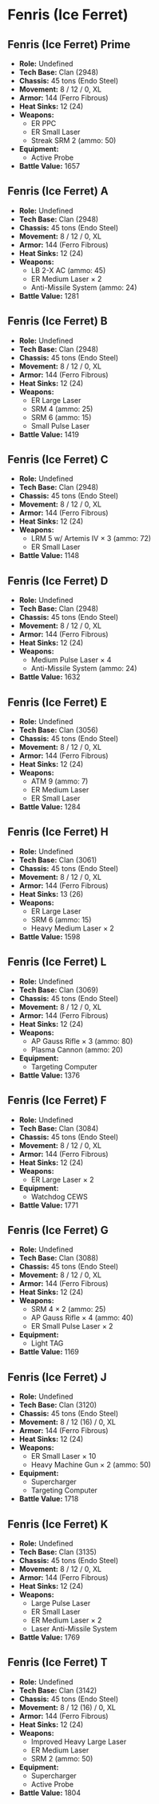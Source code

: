 # Fenris (Ice Ferret)
## Fenris (Ice Ferret) Prime
- **Role:** Undefined
- **Tech Base:** Clan (2948)
- **Chassis:** 45 tons (Endo Steel)
- **Movement:** 8 / 12 / 0, XL
- **Armor:** 144 (Ferro Fibrous)
- **Heat Sinks:** 12 (24)
- **Weapons:**
  - ER PPC
  - ER Small Laser
  - Streak SRM 2 (ammo: 50)
- **Equipment:**
  - Active Probe
- **Battle Value:** 1657

## Fenris (Ice Ferret) A
- **Role:** Undefined
- **Tech Base:** Clan (2948)
- **Chassis:** 45 tons (Endo Steel)
- **Movement:** 8 / 12 / 0, XL
- **Armor:** 144 (Ferro Fibrous)
- **Heat Sinks:** 12 (24)
- **Weapons:**
  - LB 2-X AC (ammo: 45)
  - ER Medium Laser × 2
  - Anti-Missile System (ammo: 24)
- **Battle Value:** 1281

## Fenris (Ice Ferret) B
- **Role:** Undefined
- **Tech Base:** Clan (2948)
- **Chassis:** 45 tons (Endo Steel)
- **Movement:** 8 / 12 / 0, XL
- **Armor:** 144 (Ferro Fibrous)
- **Heat Sinks:** 12 (24)
- **Weapons:**
  - ER Large Laser
  - SRM 4 (ammo: 25)
  - SRM 6 (ammo: 15)
  - Small Pulse Laser
- **Battle Value:** 1419

## Fenris (Ice Ferret) C
- **Role:** Undefined
- **Tech Base:** Clan (2948)
- **Chassis:** 45 tons (Endo Steel)
- **Movement:** 8 / 12 / 0, XL
- **Armor:** 144 (Ferro Fibrous)
- **Heat Sinks:** 12 (24)
- **Weapons:**
  - LRM 5 w/ Artemis IV × 3 (ammo: 72)
  - ER Small Laser
- **Battle Value:** 1148

## Fenris (Ice Ferret) D
- **Role:** Undefined
- **Tech Base:** Clan (2948)
- **Chassis:** 45 tons (Endo Steel)
- **Movement:** 8 / 12 / 0, XL
- **Armor:** 144 (Ferro Fibrous)
- **Heat Sinks:** 12 (24)
- **Weapons:**
  - Medium Pulse Laser × 4
  - Anti-Missile System (ammo: 24)
- **Battle Value:** 1632

## Fenris (Ice Ferret) E
- **Role:** Undefined
- **Tech Base:** Clan (3056)
- **Chassis:** 45 tons (Endo Steel)
- **Movement:** 8 / 12 / 0, XL
- **Armor:** 144 (Ferro Fibrous)
- **Heat Sinks:** 12 (24)
- **Weapons:**
  - ATM 9 (ammo: 7)
  - ER Medium Laser
  - ER Small Laser
- **Battle Value:** 1284

## Fenris (Ice Ferret) H
- **Role:** Undefined
- **Tech Base:** Clan (3061)
- **Chassis:** 45 tons (Endo Steel)
- **Movement:** 8 / 12 / 0, XL
- **Armor:** 144 (Ferro Fibrous)
- **Heat Sinks:** 13 (26)
- **Weapons:**
  - ER Large Laser
  - SRM 6 (ammo: 15)
  - Heavy Medium Laser × 2
- **Battle Value:** 1598

## Fenris (Ice Ferret) L
- **Role:** Undefined
- **Tech Base:** Clan (3069)
- **Chassis:** 45 tons (Endo Steel)
- **Movement:** 8 / 12 / 0, XL
- **Armor:** 144 (Ferro Fibrous)
- **Heat Sinks:** 12 (24)
- **Weapons:**
  - AP Gauss Rifle × 3 (ammo: 80)
  - Plasma Cannon (ammo: 20)
- **Equipment:**
  - Targeting Computer
- **Battle Value:** 1376

## Fenris (Ice Ferret) F
- **Role:** Undefined
- **Tech Base:** Clan (3084)
- **Chassis:** 45 tons (Endo Steel)
- **Movement:** 8 / 12 / 0, XL
- **Armor:** 144 (Ferro Fibrous)
- **Heat Sinks:** 12 (24)
- **Weapons:**
  - ER Large Laser × 2
- **Equipment:**
  - Watchdog CEWS
- **Battle Value:** 1771

## Fenris (Ice Ferret) G
- **Role:** Undefined
- **Tech Base:** Clan (3088)
- **Chassis:** 45 tons (Endo Steel)
- **Movement:** 8 / 12 / 0, XL
- **Armor:** 144 (Ferro Fibrous)
- **Heat Sinks:** 12 (24)
- **Weapons:**
  - SRM 4 × 2 (ammo: 25)
  - AP Gauss Rifle × 4 (ammo: 40)
  - ER Small Pulse Laser × 2
- **Equipment:**
  - Light TAG
- **Battle Value:** 1169

## Fenris (Ice Ferret) J
- **Role:** Undefined
- **Tech Base:** Clan (3120)
- **Chassis:** 45 tons (Endo Steel)
- **Movement:** 8 / 12 (16) / 0, XL
- **Armor:** 144 (Ferro Fibrous)
- **Heat Sinks:** 12 (24)
- **Weapons:**
  - ER Small Laser × 10
  - Heavy Machine Gun × 2 (ammo: 50)
- **Equipment:**
  - Supercharger
  - Targeting Computer
- **Battle Value:** 1718

## Fenris (Ice Ferret) K
- **Role:** Undefined
- **Tech Base:** Clan (3135)
- **Chassis:** 45 tons (Endo Steel)
- **Movement:** 8 / 12 / 0, XL
- **Armor:** 144 (Ferro Fibrous)
- **Heat Sinks:** 12 (24)
- **Weapons:**
  - Large Pulse Laser
  - ER Small Laser
  - ER Medium Laser × 2
  - Laser Anti-Missile System
- **Battle Value:** 1769

## Fenris (Ice Ferret) T
- **Role:** Undefined
- **Tech Base:** Clan (3142)
- **Chassis:** 45 tons (Endo Steel)
- **Movement:** 8 / 12 (16) / 0, XL
- **Armor:** 144 (Ferro Fibrous)
- **Heat Sinks:** 12 (24)
- **Weapons:**
  - Improved Heavy Large Laser
  - ER Medium Laser
  - SRM 2 (ammo: 50)
- **Equipment:**
  - Supercharger
  - Active Probe
- **Battle Value:** 1804


